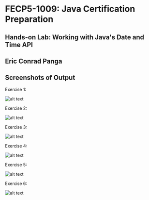 # FECP5-1009: Java Certification Preparation

## Hands-on Lab: Working with Java's Date and Time API
## Eric Conrad Panga
## Screenshots of Output

Exercise 1:

![alt text](<Screenshot 2025-08-07 at 2.18.56 PM.png>)

Exercise 2:

![alt text](<Screenshot 2025-08-07 at 2.26.46 PM.png>)

Exercise 3:

![alt text](<Screenshot 2025-08-07 at 2.27.01 PM.png>)

Exercise 4:

![alt text](<Screenshot 2025-08-07 at 2.27.15 PM.png>)

Exercise 5:

![alt text](<Screenshot 2025-08-07 at 2.27.29 PM.png>)

Exercise 6:

![alt text](<Screenshot 2025-08-07 at 2.27.47 PM.png>)
